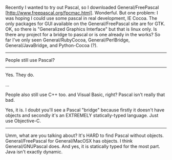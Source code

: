 Recently I wanted to try out Pascal, so I downloaded General/FreePascal [http://www.freepascal.org/fpcmac.html].
Wonderful.
But one problem: I was hoping I could use some pascal in real development, IE Cocoa. The only packages for GUI available on the General/FreePascal site are for GTK. OK, so there is "Generalized Graphics Interface" but that is linux only.
Is there any project for a bridge to pascal or is one already in the works? So far I've only seen General/RubyCocoa, General/PerlBridge, General/JavaBridge, and Python-Cocoa (?).

----

People still use Pascal?

----

Yes. They do.

...

People also still use C++  too. and Visual Basic, right? Pascal isn't really that bad. 

Yes, it is. I doubt you'll see a Pascal "bridge" because firstly it doesn't have objects and secondly it's an EXTREMELY statically-typed language. Just use Objective-C.

----

Umm, what are you talking about? It's HARD to find Pascal without objects. General/FreePascal for General/MacOSX has objects. I think General/GNUPascal does. 
And yes, it is statically typed for the most part. Java isn't exactly dynamic.
